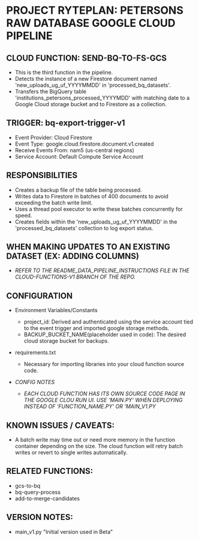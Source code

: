 # PROJECT RYTEPLAN: PETERSONS RAW DATABASE GOOGLE CLOUD PIPELINE

## CLOUD FUNCTION: SEND-BQ-TO-FS-GCS
  - This is the third function in the pipeline. 
  - Detects the instance of a new Firestore document named 'new_uploads_ug_uf_YYYYMMDD' in 'processed_bq_datasets'.
  - Transfers the BigQuery table 'institutions_petersons_processed_YYYYMDD' with matching date to a Google Cloud storage bucket and to Firestore as a collection.

## TRIGGER: bq-export-trigger-v1
  - Event Provider: Cloud Firestore
  - Event Type: google.cloud.firestore.document.v1.created
  - Receive Events From: nam5 (us-central regions)
  - Service Account: Default Compute Service Account

## RESPONSIBILITIES
  - Creates a backup file of the table being processed.
  - Writes data to Firestore in batches of 400 documents to avoid exceeding the batch write limit.
  - Uses a thread pool executor to write these batches concurrently for speed.
  - Creates fields within the 'new_uploads_ug_uf_YYYYMMDD' in the 'processed_bq_datasets' collection to log export status.

## WHEN MAKING UPDATES TO AN EXISTING DATASET (EX: ADDING COLUMNS)
  - *REFER TO THE README_DATA_PIPELINE_INSTRUCTIONS FILE IN THE CLOUD-FUNCTIONS-V1 BRANCH OF THE REPO.*

## CONFIGURATION
  - Environment Variables/Constants
    - project_id: Derived and authenticated using the service account tied to the event trigger and imported google storage methods.
    - BACKUP_BUCKET_NAME(placeholder used in code): The desired cloud storage bucket for backups.

  - requirements.txt
    - Necessary for importing libraries into your cloud function source code.

  - *CONFIG NOTES*
    - *EACH CLOUD FUNCTION HAS ITS OWN SOURCE CODE PAGE IN THE GOOGLE CLOU RUN UI. USE 'MAIN.PY' WHEN DEPLOYING INSTEAD OF 'FUNCTION_NAME.PY' OR 'MAIN_V1.PY*

## KNOWN ISSUES / CAVEATS:
  - A batch write may time out or need more memory in the function container depending on the size. The cloud function will retry batch writes or revert to single writes automatically.

## RELATED FUNCTIONS:
  - gcs-to-bq
  - bq-query-process
  - add-to-merge-candidates

## VERSION NOTES:
  - main_v1.py "Initial version used in Beta"